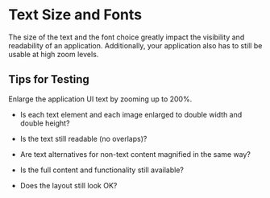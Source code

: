 <!-- loioa3465c8d71b449dba23d557cb2c413aa -->

# Text Size and Fonts

The size of the text and the font choice greatly impact the visibility and readability of an application. Additionally, your application also has to still be usable at high zoom levels.



## Tips for Testing

Enlarge the application UI text by zooming up to 200%.

-   Is each text element and each image enlarged to double width and double height?

-   Is the text still readable \(no overlaps\)?

-   Are text alternatives for non-text content magnified in the same way?

-   Is the full content and functionality still available?

-   Does the layout still look OK?


